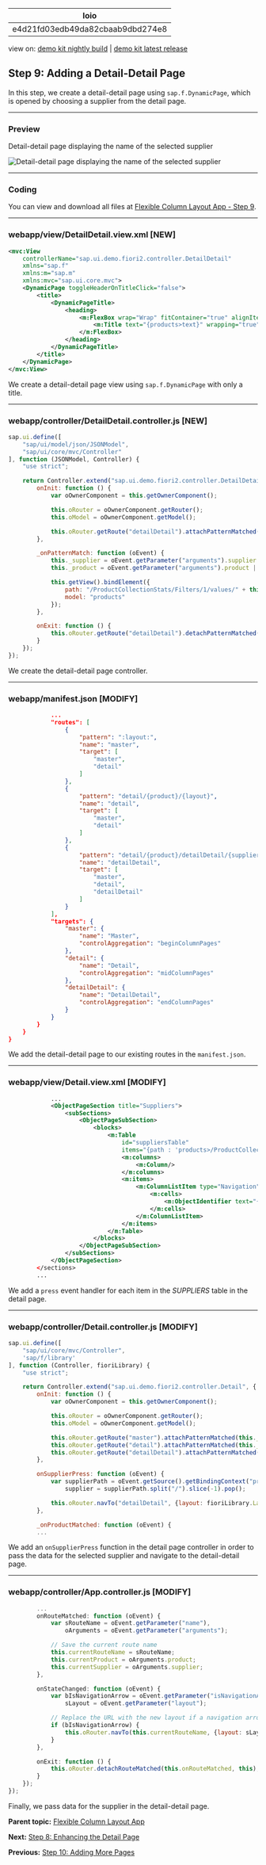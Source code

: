 <!-- loioe4d21fd03edb49da82cbaab9dbd274e8 -->

| loio |
| -----|
| e4d21fd03edb49da82cbaab9dbd274e8 |

<div id="loio">

view on: [demo kit nightly build](https://openui5nightly.hana.ondemand.com/#/topic/e4d21fd03edb49da82cbaab9dbd274e8) | [demo kit latest release](https://openui5.hana.ondemand.com/#/topic/e4d21fd03edb49da82cbaab9dbd274e8)</div>

## Step 9: Adding a Detail-Detail Page

In this step, we create a detail-detail page using `sap.f.DynamicPage`, which is opened by choosing a supplier from the detail page.

***

<a name="loioe4d21fd03edb49da82cbaab9dbd274e8__section_yfh_d31_12b"/>

### Preview

   
  
<a name="loioe4d21fd03edb49da82cbaab9dbd274e8__fig_zfh_d31_12b"/>Detail-detail page displaying the name of the selected supplier

 ![](loio30466794b2164305a9693ccd23af0380_HiRes.gif "Detail-detail page displaying the name of the selected supplier") 

***

<a name="loioe4d21fd03edb49da82cbaab9dbd274e8__section_fd2_4dd_lbb"/>

### Coding

You can view and download all files at [Flexible Column Layout App - Step 9](https://openui5.hana.ondemand.com/#/sample/sap.f.tutorial.fiori2.09/preview).

***

<a name="loioe4d21fd03edb49da82cbaab9dbd274e8__section_i1z_w4j_l4b"/>

### webapp/view/DetailDetail.view.xml \[NEW\]

``` xml
<mvc:View
	controllerName="sap.ui.demo.fiori2.controller.DetailDetail"
	xmlns="sap.f"
	xmlns:m="sap.m"
	xmlns:mvc="sap.ui.core.mvc">
	<DynamicPage toggleHeaderOnTitleClick="false">
		<title>
			<DynamicPageTitle>
				<heading>
					<m:FlexBox wrap="Wrap" fitContainer="true" alignItems="Center">
						<m:Title text="{products>text}" wrapping="true" class="sapUiTinyMarginEnd"/>
					</m:FlexBox>
				</heading>
			</DynamicPageTitle>
		</title>
	</DynamicPage>
</mvc:View>
```

We create a detail-detail page view using `sap.f.DynamicPage` with only a title.

***

<a name="loioe4d21fd03edb49da82cbaab9dbd274e8__section_ocd_w4j_l4b"/>

### webapp/controller/DetailDetail.controller.js \[NEW\]

``` js
sap.ui.define([
	"sap/ui/model/json/JSONModel",
	"sap/ui/core/mvc/Controller"
], function (JSONModel, Controller) {
	"use strict";

	return Controller.extend("sap.ui.demo.fiori2.controller.DetailDetail", {
		onInit: function () {
			var oOwnerComponent = this.getOwnerComponent();

			this.oRouter = oOwnerComponent.getRouter();
			this.oModel = oOwnerComponent.getModel();

			this.oRouter.getRoute("detailDetail").attachPatternMatched(this._onPatternMatch, this);
		},

		_onPatternMatch: function (oEvent) {
			this._supplier = oEvent.getParameter("arguments").supplier || this._supplier || "0";
			this._product = oEvent.getParameter("arguments").product || this._product || "0";

			this.getView().bindElement({
				path: "/ProductCollectionStats/Filters/1/values/" + this._supplier,
				model: "products"
			});
		},

		onExit: function () {
			this.oRouter.getRoute("detailDetail").detachPatternMatched(this._onPatternMatch, this);
		}
	});
});
```

We create the detail-detail page controller.

***

<a name="loioe4d21fd03edb49da82cbaab9dbd274e8__section_ubh_v4j_l4b"/>

### webapp/manifest.json \[MODIFY\]

``` json
			...
			"routes": [
				{
					"pattern": ":layout:",
					"name": "master",
					"target": [
						"master",
						"detail"
					]
				},
				{
					"pattern": "detail/{product}/{layout}",
					"name": "detail",
					"target": [
						"master",
						"detail"
					]
				},
				{
					"pattern": "detail/{product}/detailDetail/{supplier}/{layout}",
					"name": "detailDetail",
					"target": [
						"master",
						"detail",
						"detailDetail"
					]
				}
			],
			"targets": {
				"master": {
					"name": "Master",
					"controlAggregation": "beginColumnPages"
				},
				"detail": {
					"name": "Detail",
					"controlAggregation": "midColumnPages"
				},
				"detailDetail": {
					"name": "DetailDetail",
					"controlAggregation": "endColumnPages"
				}
			}
		}
	}
}
```

We add the detail-detail page to our existing routes in the `manifest.json`.

***

<a name="loioe4d21fd03edb49da82cbaab9dbd274e8__section_k5k_54j_l4b"/>

### webapp/view/Detail.view.xml \[MODIFY\]

``` xml
			...
			<ObjectPageSection title="Suppliers">
				<subSections>
					<ObjectPageSubSection>
						<blocks>
							<m:Table
								id="suppliersTable"
								items="{path : 'products>/ProductCollectionStats/Filters/1/values'}">
								<m:columns>
									<m:Column/>
								</m:columns>
								<m:items>
									<m:ColumnListItem type="Navigation" press=".onSupplierPress">
										<m:cells>
											<m:ObjectIdentifier text="{products>text}"/>
										</m:cells>
									</m:ColumnListItem>
								</m:items>
							</m:Table>
						</blocks>
					</ObjectPageSubSection>
				</subSections>
			</ObjectPageSection>
		</sections>
		...
```

We add a `press` event handler for each item in the *SUPPLIERS* table in the detail page.

***

<a name="loioe4d21fd03edb49da82cbaab9dbd274e8__section_iyl_t4j_l4b"/>

### webapp/controller/Detail.controller.js \[MODIFY\]

``` js
sap.ui.define([
	"sap/ui/core/mvc/Controller",
	'sap/f/library'
], function (Controller, fioriLibrary) {
	"use strict";

	return Controller.extend("sap.ui.demo.fiori2.controller.Detail", {
		onInit: function () {
			var oOwnerComponent = this.getOwnerComponent();

			this.oRouter = oOwnerComponent.getRouter();
			this.oModel = oOwnerComponent.getModel();

			this.oRouter.getRoute("master").attachPatternMatched(this._onProductMatched, this);
			this.oRouter.getRoute("detail").attachPatternMatched(this._onProductMatched, this);
			this.oRouter.getRoute("detailDetail").attachPatternMatched(this._onProductMatched, this);
		},

		onSupplierPress: function (oEvent) {
			var supplierPath = oEvent.getSource().getBindingContext("products").getPath(),
				supplier = supplierPath.split("/").slice(-1).pop();

			this.oRouter.navTo("detailDetail", {layout: fioriLibrary.LayoutType.ThreeColumnsMidExpanded, supplier: supplier, product: this._product});
		},

		_onProductMatched: function (oEvent) {
		...
```

We add an `onSupplierPress` function in the detail page controller in order to pass the data for the selected supplier and navigate to the detail-detail page.

***

<a name="loioe4d21fd03edb49da82cbaab9dbd274e8__section_lnq_q4j_l4b"/>

### webapp/controller/App.controller.js \[MODIFY\]

``` js
		...
		onRouteMatched: function (oEvent) {
			var sRouteName = oEvent.getParameter("name"),
				oArguments = oEvent.getParameter("arguments");

			// Save the current route name
			this.currentRouteName = sRouteName;
			this.currentProduct = oArguments.product;
			this.currentSupplier = oArguments.supplier;
		},

		onStateChanged: function (oEvent) {
			var bIsNavigationArrow = oEvent.getParameter("isNavigationArrow"),
				sLayout = oEvent.getParameter("layout");

			// Replace the URL with the new layout if a navigation arrow was used
			if (bIsNavigationArrow) {
				this.oRouter.navTo(this.currentRouteName, {layout: sLayout, product: this.currentProduct, supplier: this.currentSupplier}, true);
			}
		},

		onExit: function () {
			this.oRouter.detachRouteMatched(this.onRouteMatched, this);
		}
	});
});
```

Finally, we pass data for the supplier in the detail-detail page.

**Parent topic:** [Flexible Column Layout App](Flexible_Column_Layout_App_c4de2df.md "In this tutorial, we showcase how to structure your OpenUI5 app using the layout patterns that comply with the SAP Fiori design guidelines.")

**Next:** [Step 8: Enhancing the Detail Page](Step_8_Enhancing_the_Detail_Page_e5ee491.md "With routing implemented, the model of the detail page is updated for each product. In this step, we enhance the detail page to show information specific for the selected product.")

**Previous:** [Step 10: Adding More Pages](Step_10_Adding_More_Pages_a59b3de.md "In this step, we create an additional page that is displayed in a separate fullscreen column.")

